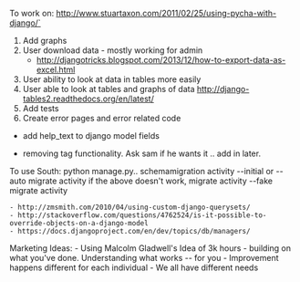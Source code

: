 To work on:
http://www.stuartaxon.com/2011/02/25/using-pycha-with-django/`


1. Add graphs
1. User download data - mostly working for admin
	- http://djangotricks.blogspot.com/2013/12/how-to-export-data-as-excel.html
3. User ability to look at data in tables more easily
4. User able to look at tables and graphs of data
	http://django-tables2.readthedocs.org/en/latest/
5. Add tests
6. Create error pages and error related code

- add help_text to django model fields

- removing tag functionality. Ask sam if he wants it .. add in later.

To use South:
	python manage.py..
		schemamigration activity --initial or --auto
		migrate activity
		if the above doesn't work, 
			migrate activity --fake
			migrate activity


	- http://zmsmith.com/2010/04/using-custom-django-querysets/
	- http://stackoverflow.com/questions/4762524/is-it-possible-to-override-objects-on-a-django-model
	- https://docs.djangoproject.com/en/dev/topics/db/managers/

Marketing Ideas:
	- Using Malcolm Gladwell's Idea of 3k hours
	- building on what you've done. Understanding what works -- for you
		- Improvement happens different for each individual
		- We all have different needs
